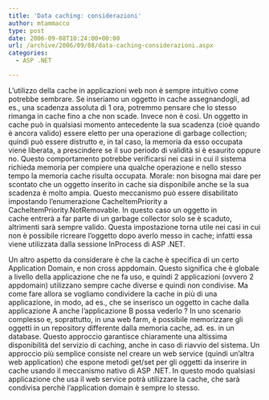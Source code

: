 ```yaml
---
title: 'Data caching: considerazioni'
author: mtammacco
type: post
date: 2006-09-08T10:24:00+00:00
url: /archive/2006/09/08/data-caching-considerazioni.aspx
categories:
  - ASP .NET

---
```

L&#8217;utilizzo della cache in applicazioni web non è sempre intuitivo come potrebbe sembrare. Se inseriamo un oggetto in cache assegnandogli, ad es., una scadenza assoluta di 1 ora, potremmo pensare che lo stesso rimanga in cache fino a che non scade. Invece non è così. Un oggetto in cache può in qualsiasi momento antecedente la sua scadenza (cioè quando è ancora valido) essere eletto per una operazione di garbage collection; quindi può essere distrutto e, in tal caso, la memoria da esso occupata viene liberata, a prescindere se il suo periodo di validità si è esaurito oppure no. Questo comportamento potrebbe verificarsi nei casi in cui il sistema richieda memoria per compiere una qualche operazione e nello stesso tempo la memoria cache risulta occupata. Morale: non bisogna mai dare per scontato che un oggetto inserito in cache sia disponibile anche se la sua scadenza è molto ampia. Questo meccanismo può essere disabilitato impostando l&#8217;enumerazione CacheItemPriority a CacheItemPriority.NotRemovable. In questo caso un oggetto in cache entrerà a far parte di un garbage collector solo se è scaduto, altrimenti sarà sempre valido. Questa impostazione torna utile nei casi in cui non è possibile ricreare l&#8217;oggetto dopo averlo messo in cache; infatti essa viene utilizzata dalla sessione InProcess di ASP .NET.

Un altro aspetto da considerare è che la cache è specifica di un certo Application Domain, e non cross appdomain. Questo significa che è globale a livello della applicazione che ne fa uso, e quindi 2 applicazioni (ovvero 2 appdomain) utilizzano sempre cache diverse e quindi non condivise. Ma come fare allora se vogliamo condividere la cache in più di una applicazione, in modo, ad es., che se inserisco un oggetto in cache dalla applicazione A anche l&#8217;applicazione B possa vederlo ? In uno scenario complesso e, soprattutto, in una web farm, è possibile memorizzare gli oggetti in un repository differente dalla memoria cache, ad. es. in un database. Questo approccio garantisce chiaramente una altissima disponibilità del servizio di caching, anche in caso di riavvio del sistema. Un approccio più semplice consiste nel creare un web service (quindi un&#8217;altra web application) che espone metodi get/set per gli oggetti da inserire in cache usando il meccanismo nativo di ASP .NET. In questo modo qualsiasi applicazione che usa il web service potrà utilizzare la cache, che sarà condivisa perchè l&#8217;application domain è sempre lo stesso.
